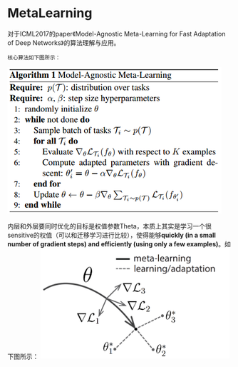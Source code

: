 # MetaLearning
对于ICML2017的paper《Model-Agnostic Meta-Learning for Fast Adaptation of Deep Networks》的算法理解与应用。

	核心算法如下图所示：
   ![multi](./algorithm.png "algorithm")

   内层和外层要同时优化的目标是权值参数Theta，本质上其实是学习一个很sensitive的权值（可以和迁移学习进行比较），使得能够**quickly (in a small number of gradient steps) and efficiently (using only a few examples)**。如下图所示：
   ![multi](./meta-ml.png "meta-ml")

